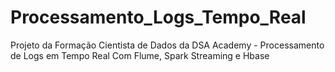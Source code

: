 # Processamento_Logs_Tempo_Real
Projeto da Formação Cientista de Dados da DSA Academy - Processamento de Logs em Tempo Real Com Flume, Spark Streaming e Hbase

